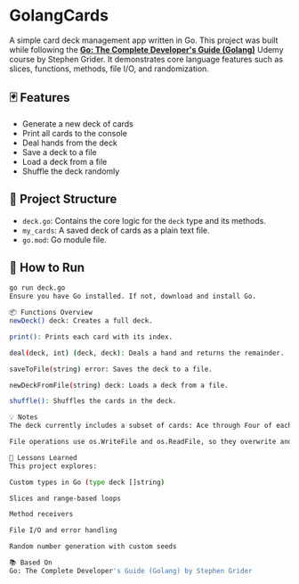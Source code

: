 # GolangCards

A simple card deck management app written in Go. This project was built while following the **[Go: The Complete Developer's Guide (Golang)](https://www.udemy.com/course/go-the-complete-developers-guide/)** Udemy course by Stephen Grider. It demonstrates core language features such as slices, functions, methods, file I/O, and randomization.

## 🃏 Features

- Generate a new deck of cards
- Print all cards to the console
- Deal hands from the deck
- Save a deck to a file
- Load a deck from a file
- Shuffle the deck randomly

## 📁 Project Structure

- `deck.go`: Contains the core logic for the `deck` type and its methods.
- `my_cards`: A saved deck of cards as a plain text file.
- `go.mod`: Go module file.

## 🔧 How to Run

```bash
go run deck.go
Ensure you have Go installed. If not, download and install Go.

📦 Functions Overview
newDeck() deck: Creates a full deck.

print(): Prints each card with its index.

deal(deck, int) (deck, deck): Deals a hand and returns the remainder.

saveToFile(string) error: Saves the deck to a file.

newDeckFromFile(string) deck: Loads a deck from a file.

shuffle(): Shuffles the cards in the deck.

💡 Notes
The deck currently includes a subset of cards: Ace through Four of each suit.

File operations use os.WriteFile and os.ReadFile, so they overwrite and read plain-text files like my_cards.

🧠 Lessons Learned
This project explores:

Custom types in Go (type deck []string)

Slices and range-based loops

Method receivers

File I/O and error handling

Random number generation with custom seeds

📚 Based On
Go: The Complete Developer's Guide (Golang) by Stephen Grider
